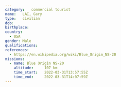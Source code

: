 ```yaml
---
category:	commercial tourist
name:	LAI, Gary
type:	civilian
dob:	
birthplace:
country:
  - USA
gender:	Male
qualifications:
references:
  - https://en.wikipedia.org/wiki/Blue_Origin_NS-20
missions:
  - name: Blue Origin NS-20
    altitude:     107 km
    time_start:   2022-03-31T13:57:55Z
    time_end:     2022-03-31T14:07:59Z
---
```

